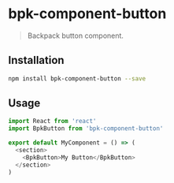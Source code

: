 # bpk-component-button

> Backpack button component.

## Installation

```sh
npm install bpk-component-button --save
```

## Usage

```js
import React from 'react'
import BpkButton from 'bpk-component-button'

export default MyComponent = () => (
  <section>
    <BpkButton>My Button</BpkButton>
  </section>
)
```
